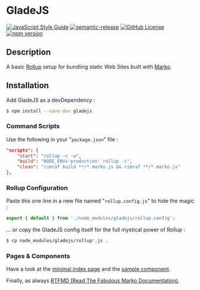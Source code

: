 # GladeJS

[![JavaScript Style Guide](https://img.shields.io/badge/code_style-standard-brightgreen.svg)](https://standardjs.com)
[![semantic-release](https://img.shields.io/badge/%20%20%F0%9F%93%A6%F0%9F%9A%80-semantic--release-e10079.svg)](https://github.com/semantic-release/semantic-release)
[![GitHub License](https://img.shields.io/github/license/Glade-JS/gladejs)](./LICENSE)
[![npm version](https://img.shields.io/npm/v/gladejs)](https://www.npmjs.com/package/gladejs)

## Description
A basic [Rollup](https://rollupjs.org/) setup for bundling static Web Sites built with [Marko](https://markojs.com/).

## Installation
Add GladeJS as a devDependency :
```bash
$ npm install --save-dev gladejs
```

### Command Scripts
Use the following in your "`package.json`" file :
```json
"scripts": {
    "start": "rollup -c -w",
    "build": "NODE_ENV='production' rollup -c",
    "clean": "rimraf build **/*.marko.js && rimraf **/*.marko.js"
},
```

### Rollup Configuration
Paste this one line in a new file named "`rollup.config.js`" to hide the magic :
```js
export { default } from './node_modules/gladejs/rollup.config';
```
... or copy the GladeJS config itself for the full mystical power of Rollup :
```sh
$ cp node_modules/gladejs/rollup*.js .
```

### Pages & Components
Have a look  at the [minimal index page](./pages/index.marko) and the [sample component](./components/counter.marko).

Finally, as always [RTFMD (Read The Fabulous Marko Documentation)](https://markojs.com/docs/getting-started/).
